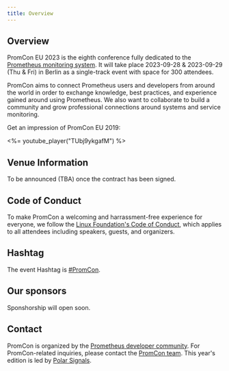 ```yaml
---
title: Overview
---
```


## Overview

PromCon EU 2023 is the eighth conference fully dedicated to the
[Prometheus monitoring system](https://prometheus.io/). It will take place
2023-09-28 & 2023-09-29 (Thu & Fri) in Berlin as a single-track event with space for 300 attendees.

PromCon aims to connect Prometheus users and developers from around the world in order to exchange knowledge, best practices, and experience gained around using Prometheus. We also want to collaborate to build a community and grow professional connections around systems and service monitoring.

Get an impression of PromCon EU 2019:

<%= youtube_player("TUbj9ykgafM") %>

## Venue Information

To be announced (TBA) once the contract has been signed. 

## Code of Conduct
 
To make PromCon a welcoming and harrassment-free experience for everyone, we
follow the [Linux Foundation's Code of Conduct](https://events.linuxfoundation.org/code-of-conduct/),
which applies to all attendees including speakers, guests, and
organizers.
 
## Hashtag
 
The event Hashtag is [#PromCon](https://twitter.com/search?q=%23PromCon).

## Our sponsors

Sponshorship will open soon.

## Contact

PromCon is organized by the [Prometheus developer
community](https://prometheus.io/community/). For PromCon-related inquiries,
please contact the [PromCon team](mailto:promcon-organizers@googlegroups.com).
This year's edition is led by [Polar Signals](https://polarsignals.com/).
